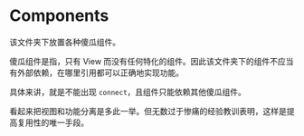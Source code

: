 # Components

该文件夹下放置各种傻瓜组件。

傻瓜组件是指，只有 View 而没有任何特化的组件。因此该文件夹下的组件不应当有外部依赖，在哪里引用都可以正确地实现功能。

具体来讲，就是不能出现 `connect`，且组件只能依赖其他傻瓜组件。

看起来把视图和功能分离是多此一举。但无数过于惨痛的经验教训表明，这样是提高复用性的唯一手段。